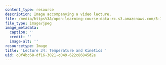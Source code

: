```yaml
---
content_type: resource
description: Image accompanying a video lecture.
file: /media/https%3A/open-learning-course-data-rc.s3.amazonaws.com/5-111-principles-of-chemical-science-fall-2008/c8f4bc68df163021c049622c86845d2e_34.jpg
file_type: image/jpeg
image_metadata:
  caption: ''
  credit: ''
  image-alt: ''
resourcetype: Image
title: 'Lecture 34: Temperature and Kinetics '
uid: c8f4bc68-df16-3021-c049-622c86845d2e
---
```

